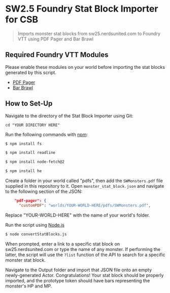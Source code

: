 # SW2.5 Foundry Stat Block Importer for CSB
> Imports monster stat blocks from sw25.nerdsunited.com to Foundry VTT using PDF Pager and Bar Brawl

## Required Foundry VTT Modules
Please enable these modules on your world before importing the stat blocks generated by this script.
* [PDF Pager](https://github.com/farling42/fvtt-pdf-pager)
* [Bar Brawl](https://gitlab.com/woodentavern/foundryvtt-bar-brawl)

## How to Set-Up
Navigate to the directory of the Stat Block Importer using Git:
```
cd "YOUR DIRECTORY HERE"
```

Run the following commands with [npm](https://www.npmjs.com/):

```sh
$ npm install fs
```

```sh
$ npm install readline
```

```sh
$ npm install node-fetch@2
```

```sh
$ npm install he
```

Create a folder in your world called "pdfs", then add the `SWMonsters.pdf` file supplied in this repository to it.
Open `monster_stat_block.json` and navigate to the following section of the JSON:
```json
    "pdf-pager": {
      "customPDF": "worlds/YOUR-WORLD-HERE/pdfs/SWMonsters.pdf",
```
Replace "YOUR-WORLD-HERE" with the name of your world's folder.

Run the script using [Node.js](https://nodejs.org/en/download)

```sh
$ node convertStatBlocks.js
```

When prompted, enter a link to a specific stat block on sw25.nerdsunited.com or type the name of any monster. If performing the latter, the script will use the `?list` function of the API to search for a specific monster stat block.

Navigate to the Output folder and import that JSON file onto an empty newly-generated Actor. Congratulations! Your stat block should be properly imported, and the prototype token should have bars representing the monster's HP and MP.
